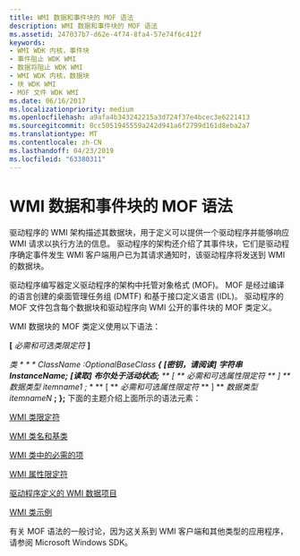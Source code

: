 ```yaml
---
title: WMI 数据和事件块的 MOF 语法
description: WMI 数据和事件块的 MOF 语法
ms.assetid: 247037b7-d62e-4f74-8fa4-57e74f6c412f
keywords:
- WMI WDK 内核，事件块
- 事件阻止 WDK WMI
- 数据将阻止 WDK WMI
- WMI WDK 内核，数据块
- 块 WDK WMI
- MOF 文件 WDK WMI
ms.date: 06/16/2017
ms.localizationpriority: medium
ms.openlocfilehash: a9afa4b343242215a3d724f37e4bcec3e6221413
ms.sourcegitcommit: 0cc5051945559a242d941a6f2799d161d8eba2a7
ms.translationtype: MT
ms.contentlocale: zh-CN
ms.lasthandoff: 04/23/2019
ms.locfileid: "63380311"
---
```

# <a name="mof-syntax-for-wmi-data-and-event-blocks"></a>WMI 数据和事件块的 MOF 语法





驱动程序的 WMI 架构描述其数据块，用于定义可以提供一个驱动程序并能够响应 WMI 请求以执行方法的信息。 驱动程序的架构还介绍了其事件块，它们是驱动程序确定事件发生 WMI 客户端用户已为其请求通知时，该驱动程序将发送到 WMI 的数据块。

驱动程序编写器定义驱动程序的架构中托管对象格式 (MOF)。 MOF 是经过编译的语言创建的桌面管理任务组 (DMTF) 和基于接口定义语言 (IDL)。 驱动程序的 MOF 文件包含每个数据块和驱动程序向 WMI 公开的事件块的 MOF 类定义。

WMI 数据块的 MOF 类定义使用以下语法：

**\[** <em>必需和可选类限定符</em> **\]**

**类 * * * ClassName* :*OptionalBaseClass*
 **{** 
 **\[密钥，请阅读\]** 
**字符串 InstanceName;** 
 **\[读取\]** 
**布尔处于活动状态;** 
 ** \[ ** *必需和可选属性限定符* ** \] ** 
 <em>数据类型 itemname1</em>* *;* *
 ** \[ ** *必需和可选属性限定符* ** \] ** 
 <em>数据类型 itemnameN</em> **;** 
 **};** 下面的主题介绍上面所示的语法元素：

[WMI 类限定符](wmi-class-qualifiers.md)

[WMI 类名和基类](wmi-class-names-and-base-classes.md)

[WMI 类中的必需的项](required-items-in-wmi-classes.md)

[WMI 属性限定符](wmi-property-qualifiers.md)

[驱动程序定义的 WMI 数据项目](driver-defined-wmi-data-items.md)

[WMI 类示例](wmi-class-examples.md)

有关 MOF 语法的一般讨论，因为这关系到 WMI 客户端和其他类型的应用程序，请参阅 Microsoft Windows SDK。

 

 




